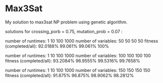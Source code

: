 # Max3Sat
My solution to max3sat NP problem using genetic algorithm.

solutions for crossing_porb = 0.75, mutation_prob = 0.07 :

number of runtimes:             1           10        100       1000
number of variables:            50          50        50        50
fitness (completed/all):        92.0188%    99.061%   99.061%   100%

number of runtimes:             1           10        100       1000
number of variables:            100         100       100       100
fitness (completed/all):        93.2084%    96.9555%  99.5316%  99.7658%

number of runtimes:             1           10        100       1000
number of variables:            150         150       150       150
fitness (completed/all):        91.875%     96.875%   98.9062%  98.2812%
